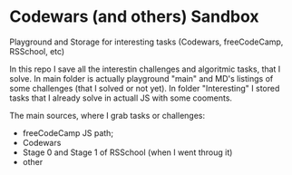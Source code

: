 # Codewars (and others) Sandbox
Playground and Storage for interesting tasks (Codewars, freeCodeCamp, RSSchool, etc)

In this repo I save all the interestin challenges and algoritmic tasks, that I solve. In main folder is actually playground "main" and MD's listings of some challenges (that I solved or not yet). In folder "Interesting" I stored tasks that I already solve in actuall JS with some cooments.

The main sources, where I grab tasks or challenges:
- freeCodeCamp JS path;
- Codewars
- Stage 0 and Stage 1 of RSSchool (when I went throug it)
- other
